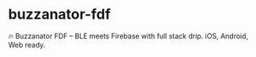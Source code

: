 # buzzanator-fdf
🔥 Buzzanator FDF – BLE meets Firebase with full stack drip. iOS, Android, Web ready.
